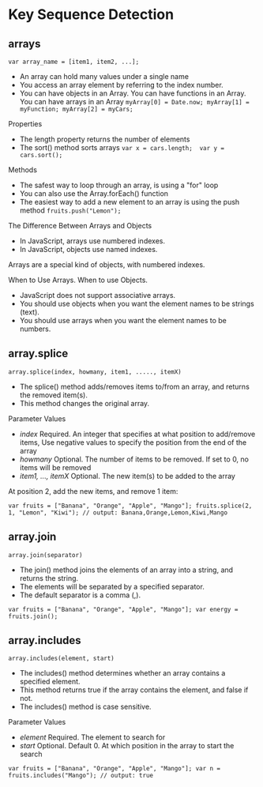 # Key Sequence Detection

arrays
---------------------------------------
``var array_name = [item1, item2, ...];``

* An array can hold many values under a single name
* You access an array element by referring to the index number.
* You can have objects in an Array. You can have functions in an Array. You can have arrays in an Array
``myArray[0] = Date.now;
myArray[1] = myFunction;
myArray[2] = myCars;``

Properties
* The length property returns the number of elements
* The sort() method sorts arrays
``
var x = cars.length; 
var y = cars.sort(); 
``

Methods
* The safest way to loop through an array, is using a "for" loop
* You can also use the Array.forEach() function
* The easiest way to add a new element to an array is using the push method
``fruits.push("Lemon");``


The Difference Between Arrays and Objects
* In JavaScript, arrays use numbered indexes.  
* In JavaScript, objects use named indexes.

Arrays are a special kind of objects, with numbered indexes.

When to Use Arrays. When to use Objects.
* JavaScript does not support associative arrays.
* You should use objects when you want the element names to be strings (text).
* You should use arrays when you want the element names to be numbers.


array.splice
---------------------------------------
``array.splice(index, howmany, item1, ....., itemX)``
* The splice() method adds/removes items to/from an array, and returns the removed item(s).
* This method changes the original array.

Parameter Values
* _index_	Required. An integer that specifies at what position to add/remove items, Use negative values to specify the position from the end of the array
* _howmany_	Optional. The number of items to be removed. If set to 0, no items will be removed
* _item1, ..., itemX_	Optional. The new item(s) to be added to the array

At position 2, add the new items, and remove 1 item:

``
var fruits = ["Banana", "Orange", "Apple", "Mango"];
fruits.splice(2, 1, "Lemon", "Kiwi");
// output: Banana,Orange,Lemon,Kiwi,Mango
``


array.join
---------------------------------------
``array.join(separator)``
* The join() method joins the elements of an array into a string, and returns the string.
* The elements will be separated by a specified separator. 
* The default separator is a comma (,).

``
var fruits = ["Banana", "Orange", "Apple", "Mango"];
var energy = fruits.join();
``


array.includes
---------------------------------------
``array.includes(element, start) ``
* The includes() method determines whether an array contains a specified element.
* This method returns true if the array contains the  element, and false if not.
* The includes() method is case sensitive.

Parameter Values
* _element_	Required. The element to search for
* _start_	Optional. Default 0. At which position in the array to start the search

``
var fruits = ["Banana", "Orange", "Apple", "Mango"];
var n = fruits.includes("Mango");
// output: true
``
